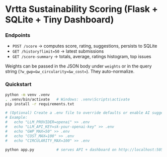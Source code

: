 # Vrtta Sustainability Scoring (Flask + SQLite + Tiny Dashboard)

### Endpoints

- `POST /score` → computes score, rating, suggestions, persists to SQLite  
- `GET /history?limit=50` → latest submissions  
- `GET /score-summary` → totals, average, ratings histogram, top issues  

Weights can be passed in the JSON body under `weights` or in the query string (`?w_gwp=&w_circularity=&w_cost=`). They auto-normalize.

### Quickstart

```bash
python -m venv .venv
. .venv/bin/activate   # Windows: .venv\Scripts\activate
pip install -r requirements.txt

# (Optional) Create a .env file to override defaults or enable AI suggestions
# Example:
#   echo "LLM_PROVIDER=openai" >> .env
#   echo "LLM_API_KEY=sk-your-openai-key" >> .env
#   echo "GWP_MAX=50" >> .env
#   echo "COST_MAX=100" >> .env
#   echo "CIRCULARITY_MAX=100" >> .env

python app.py          # serves API + dashboard on http://localhost:5055
